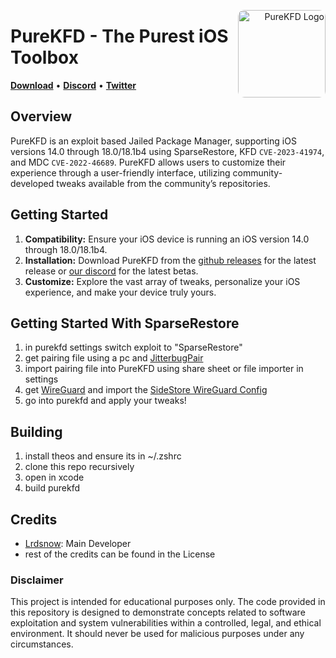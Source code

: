 <p align="right">
  <img align="right" height="140" src="https://github.com/PureKFD/PureKFD/blob/v6/Icon.png?raw=true" alt="PureKFD Logo" style="float: right; border-radius: 10px;"/>
</p>

<h1 align="left">PureKFD - The Purest iOS Toolbox</h1>

<p align="left">
  <strong><a href="https://github.com/PureKFD/PureKFD/releases/latest">Download</a></strong>
  •
  <strong><a href="https://discord.gg/cCSwxqdvzx">Discord</a></strong>
  •
  <strong><a href="https://twitter.com/Lrdsnow101">Twitter</a></strong>
</p>

## Overview

PureKFD is an exploit based Jailed Package Manager, supporting iOS versions 14.0 through 18.0/18.1b4 using SparseRestore, KFD `CVE-2023-41974`, and MDC `CVE-2022-46689`. PureKFD allows users to customize their experience through a user-friendly interface, utilizing community-developed tweaks available from the community’s repositories.

## Getting Started

1. **Compatibility:** Ensure your iOS device is running an iOS version 14.0 through 18.0/18.1b4.
3. **Installation:** Download PureKFD from the [github releases](https://github.com/PureKFD/PureKFD/releases/latest) for the latest release or [our discord](https://discord.gg/cCSwxqdvzx) for the latest betas.
4. **Customize:** Explore the vast array of tweaks, personalize your iOS experience, and make your device truly yours.

## Getting Started With SparseRestore

1. in purekfd settings switch exploit to "SparseRestore"
2. get pairing file using a pc and [JitterbugPair](https://github.com/osy/Jitterbug/releases/tag/v1.3.1)
3. import pairing file into PureKFD using share sheet or file importer in settings
4. get [WireGuard](https://apps.apple.com/us/app/wireguard/id1441195209) and import the [SideStore WireGuard Config](https://github.com/sidestore/sidestore/releases/download/0.1.1/sidestore.conf)
5. go into purekfd and apply your tweaks!

## Building

1. install theos and ensure its in ~/.zshrc
2. clone this repo recursively
3. open in xcode
4. build purekfd

## Credits

- [Lrdsnow](https://github.com/lrdsnow): Main Developer
- rest of the credits can be found in the License

### Disclaimer
This project is intended for educational purposes only. The code provided in this repository is designed to demonstrate concepts related to software exploitation and system vulnerabilities within a controlled, legal, and ethical environment. It should never be used for malicious purposes under any circumstances.
